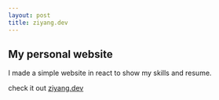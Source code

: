 ```yaml
---
layout: post
title: ziyang.dev
---
```


## My personal website

I made a simple website in react to show my skills and resume.

check it out [ziyang.dev](https://ziyang.dev)